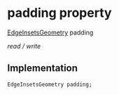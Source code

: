 


# padding property






[EdgeInsetsGeometry](https://api.flutter.dev/flutter/painting/EdgeInsetsGeometry-class.html) padding
  
_read / write_






## Implementation

```dart
EdgeInsetsGeometry padding;


```








